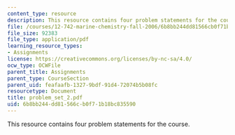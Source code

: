 ```yaml
---
content_type: resource
description: This resource contains four problem statements for the course.
file: /courses/12-742-marine-chemistry-fall-2006/6b8bb244dd81566cb0f71b18bc835590_problem_set_2.pdf
file_size: 92383
file_type: application/pdf
learning_resource_types:
- Assignments
license: https://creativecommons.org/licenses/by-nc-sa/4.0/
ocw_type: OCWFile
parent_title: Assignments
parent_type: CourseSection
parent_uid: feafaafb-1327-9bdf-91d4-72074b5b08fc
resourcetype: Document
title: problem_set_2.pdf
uid: 6b8bb244-dd81-566c-b0f7-1b18bc835590
---
```

This resource contains four problem statements for the course.